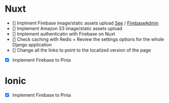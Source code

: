 
# Nuxt

- [] Implment Firebase image/static assets upload [See](https://www.tutorialspoint.com/uploading-image-using-django-with-firebase) / [FirebaseAdmin](https://www.freecodecamp.org/news/how-to-get-started-with-firebase-using-python/)
- [] Implement Amazon S3 image/static assets upload
- [] Implement authenticatin with Firebase on Nuxt
- [] Check caching with Redis + Review the settings options for the whole Django application
- [] Change all the links to point to the localized version of the page
- [x] Implement Firebase to Pinia

# Ionic

- [x] Implement Firebase to Pinia
